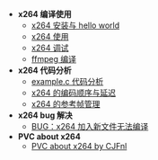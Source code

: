 
* **x264 编译使用**
  * [x264 安装与 hello world](<./docs/x264/x264_编译使用/x264_安装与_hello_world.md>)
  * [x264 使用](<./docs/x264/x264_编译使用/x264_使用.md>)
  * [x264 调试](<./docs/x264/x264_编译使用/x264_调试.md>)
  * [ffmpeg 编译](<./docs/x264/x264_编译使用/ffmpeg_编译.md>)
* **x264 代码分析**
  * [example.c 代码分析](<./docs/x264/x264_代码分析/example_c_代码分析.md>)
  * [x264 的编码顺序与延迟](<./docs/x264/x264_代码分析/x264_的编码顺序与延迟.md>)
  * [x264 的参考帧管理](<./docs/x264/x264_代码分析/x264_的参考帧管理.md>)
* **x264 bug 解决**
  * [BUG：x264 加入新文件无法编译](<./docs/x264/x264_bug_解决/BUG：x264_加入新文件无法编译.md>)
* **PVC about x264**
  * [PVC about x264 by CJFnl](<./docs/x264/PVC/PVC_about_x264.md>)